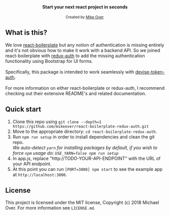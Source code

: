 <div align="center"><strong>Start your next react project in seconds</strong></div>

<br />

<div align="center">
  <sub>Created by <a href="https://twitter.com/over_solve">Mike Over</a>.
</div>

## What is this?
<div>
We love <a href="https://github.com/react-boilerplate/react-boilerplate">react-boilerplate</a> but any notion of
authentication is missing entirely and it's not obvious how to make it work with a backend API. So we joined
react-boilerplate with <a href="https://github.com/lynndylanhurley/redux-auth">redux-auth</a> to add the missing authentication functionality using Bootstrap for UI forms. 
</div>
<br/>

<div>Specifically, this package is intended to work seamlessly with <a href="https://github.com/lynndylanhurley/devise_token_auth">devise-token-auth</a>.</div>
<br/>

<div>For more information on either react-boilerplate or redux-auth, I recommend checking out their extensive README's and related documentation.</div>

## Quick start

1. Clone this repo using `git clone --depth=1 https://github.com/mikeover/react-boilerplate-redux-auth.git`
2. Move to the appropriate directory: `cd react-boilerplate-redux-auth`.<br />
3. Run `npm run setup` in order to install dependencies and clean the git repo.<br />
   *We auto-detect `yarn` for installing packages by default, if you wish to force `npm` usage do: `USE_YARN=false npm run setup`*<br />
4. In app.js, replace "http://TODO-YOUR-API-ENDPOINT" with the URL of your API endpoint.
5. At this point you can run `[PORT=3000] npm start` to see the example app at `http://localhost:3000`.

## License

This project is licensed under the MIT license, Copyright (c) 2018 Michael Over. For more information see `LICENSE.md`.
